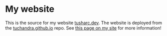 # My website
This is the source for my website [tusharc.dev](https://tusharc.dev). The website is deployed from the [tuchandra.github.io](https://github.com/tuchandra/tuchandra.github.io) repo. See [this page on my site](https://tusharc.dev/posts/migrating_to_hugo.html) for more information!
